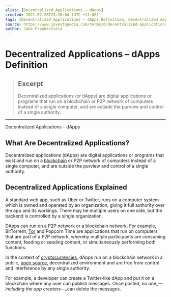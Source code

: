 ```yaml
---
alias: [Decentralized Applications – dApps]
created: 2021-02-28T23:26:04 (UTC +11:00)
tags: [Decentralized Applications – dApps Definition, Decentralized Applications – dApps]
source: https://www.investopedia.com/terms/d/decentralized-applications-dapps.asp
author: Jake Frankenfield
---
```


# Decentralized Applications – dApps Definition

> ## Excerpt
> Decentralized applications (or dApps) are digital applications or programs that run on a blockchain or P2P network of computers instead of a single computer, and are outside the purview and control of a single authority.

---

Decentralized Applications – dApps
## What Are Decentralized Applications?

Decentralized applications (dApps) are digital applications or programs that exist and run on a [blockchain](https://www.investopedia.com/terms/b/blockchain.asp) or P2P network of computers instead of a single computer, and are outside the purview and control of a single authority.

## Decentralized Applications Explained

A standard web app, such as Uber or Twitter, runs on a computer system which is owned and operated by an organization, giving it full authority over the app and its workings. There may be multiple users on one side, but the backend is controlled by a single organization.

DApps can run on a P2P network or a blockchain network. For example, BitTorrent, [Tor](https://www.investopedia.com/terms/t/tor.asp) and Popcorn Time are applications that run on computers that are part of a P2P network, whereby multiple participants are consuming content, feeding or seeding content, or simultaneously performing both functions.

In the context of [cryptocurrencies](https://www.investopedia.com/terms/c/cryptocurrency.asp), dApps run on a blockchain network in a public, [open source](https://www.investopedia.com/terms/o/open-source.asp), decentralized environment and are free from control and interference by any single authority.

For example, a developer can create a Twitter-like dApp and put it on a blockchain where any user can publish messages. Once posted, no one_—_including the app creators_—_can delete the messages.
